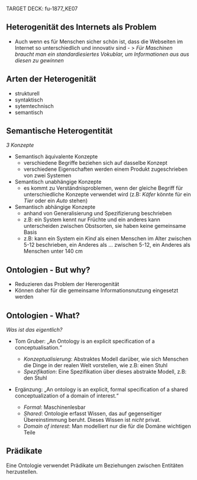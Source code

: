 TARGET DECK: fu-1877_KE07

## Heterogenität des Internets als Problem
- Auch wenn es für Menschen sicher schön ist, dass die Webseiten im Internet so unterschiedlich und innovativ sind - \> *Für Maschinen braucht man ein standardiesiertes Vokublar, um Informationen aus aus diesen zu gewinnen*

## Arten der Heterogenität
- strukturell
- syntaktisch
- sytemtechnisch
- semantisch

## Semantische Heterogentität
*3 Konzepte*
- Semantisch äquivalente Konzepte
	- verschiedene Begriffe beziehen sich auf dasselbe Konzept
	- verschiedene Eigenschaften werden einem Produkt zugeschrieben von zwei Systemen
- Semantisch unabhängige Konzepte
	- es kommt zu Verständnisproblemen, wenn der gleiche Begriff für unterschiedliche Konzepte verwendet wird (z.B: *Käfer* könnte für ein *Tier* oder ein *Auto* stehen)
- Semantisch abhängige Konzepte
	- anhand von Generalisierung und Spezifizierung beschrieben
	- z.B: ein System kennt nur Früchte und ein anderes kann unterscheiden zwischen Obstsorten, sie haben keine gemeinsame Basis
	- z.B: kann ein System ein *Kind* als einen Menschen im Alter zwischen 5-12 beschrieben, ein Anderes als ... zwischen 5-12, ein Anderes als Menschen unter 140 cm

## Ontologien - But why?
- Reduzieren das Problem der Hererogenität
- Können daher für die gemeinsame Informationsnutzung eingesetzt werden

## Ontologien - What?
*Was ist das eigentlich?*
- Tom Gruber: „An Ontology is an explicit specification of a conceptualisation.“
	- *Konzeptualisierung*: Abstraktes Modell darüber, wie sich Menschen die Dinge in der realen Welt vorstellen, wie z.B: einen Stuhl
	- *Spezifikation*: Eine Spezifikation über dieses abstrakte Modell, z.B: den Stuhl

- Ergänzung: „An ontology is an explicit, formal specification of a shared conceptualization of a domain of interest.“
	- *Formal*: Maschinenlesbar
	- *Shared*: Ontologie erfasst Wissen, das auf gegenseitiger Übereinstimmung beruht. Dieses Wissen ist *nicht* privat.
	- *Domain of interest*: Man modelliert nur die für die Domäne wichtigen Teile

## Prädikate
Eine Ontologie verwendet Prädikate um Beziehungen zwischen Entitäten herzustellen.

